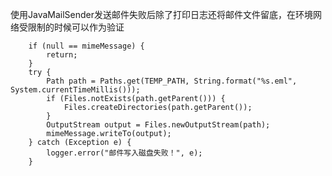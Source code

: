 使用JavaMailSender发送邮件失败后除了打印日志还将邮件文件留底，在环境网络受限制的时候可以作为验证

        if (null == mimeMessage) {
            return;
        }
        try {
            Path path = Paths.get(TEMP_PATH, String.format("%s.eml", System.currentTimeMillis()));
            if (Files.notExists(path.getParent())) {
                Files.createDirectories(path.getParent());
            }
            OutputStream output = Files.newOutputStream(path);
            mimeMessage.writeTo(output);
        } catch (Exception e) {
            logger.error("邮件写入磁盘失败！", e);
        }